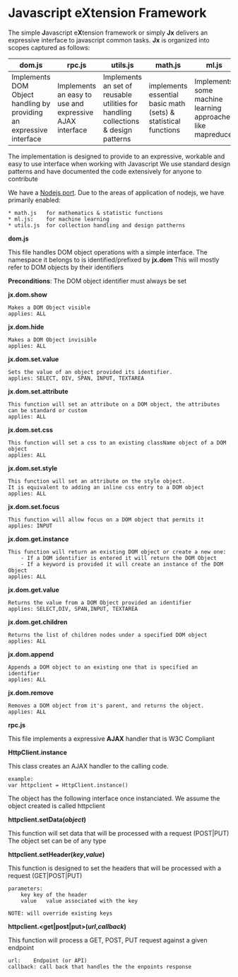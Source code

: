 Javascript eXtension Framework
==
<script src="https://google-code-prettify.googlecode.com/svn/loader/run_prettify.js"></script>
The simple **J**avascript e**X**tension framework or simply **Jx** delivers an expressive interface to javascript common tasks. 
**Jx** is organized into scopes captured as follows:

| dom.js|rpc.js|utils.js|math.js|ml.js|charts.js|
|-------|-------|-------|-------|-------|-------|
|Implements DOM Object handling by providing an expressive interface| Implements an easy to use and expressive AJAX interface| Implements an set of reusable utilities for handling collections & design patterns| implements essential basic math (sets) & statistical functions| Implements some machine learning approaches like mapreduce| Implements an interface to jqplot|

The implementation is designed to provide to an expressive, workable and easy to use interface when working with Javascript
We use standard design patterns and have documented the code extensively for anyone to contribute

We have a [Nodejs port](https://github.com/lnyemba/jx-node.git). Due to the areas of application of nodejs, we have primarily enabled:

	* math.js 	for mathematics & statistic functions
	* ml.js: 	for machine learning
	* utils.js	for collection handling and design pattherns

**dom.js**

This file handles DOM object operations with a simple interface. The namespace it belongs to is identified/prefixed by **jx.dom**
This will mostly refer to DOM objects by their identifiers 

**Preconditions**: The DOM object identifier must always be set 

**jx.dom.show**

	Makes a DOM Object visible
	applies: ALL

**jx.dom.hide**

	Makes a DOM Object invisible
	applies: ALL
	
**jx.dom.set.value**

	Sets the value of an object provided its identifier.
	applies: SELECT, DIV, SPAN, INPUT, TEXTAREA

**jx.dom.set.attribute**

	This function will set an attribute on a DOM object, the attributes can be standard or custom
	applies: ALL
	
**jx.dom.set.css**

	This function will set a css to an existing className object of a DOM object
	applies: ALL
**jx.dom.set.style**
	
	This function will set an attribute on the style object. 
	It is equivalent to adding an inline css entry to a DOM object
	applies: ALL
	
**jx.dom.set.focus**
		
	This function will allow focus on a DOM object that permits it
	applies: INPUT
		
**jx.dom.get.instance**
		
	This function will return an existing DOM object or create a new one:
		- If a DOM identifier is entered it will return the DOM Object
		- If a keyword is provided it will create an instance of the DOM Object
	applies: ALL
	
**jx.dom.get.value**

	Returns the value from a DOM Object provided an identifier
	applies: SELECT,DIV, SPAN,INPUT, TEXTAREA
	
**jx.dom.get.children**
	
	Returns the list of children nodes under a specified DOM object
	applies: ALL
	
**jx.dom.append**
	
	Appends a DOM object to an existing one that is specified an identifier
	applies: ALL
	
**jx.dom.remove**

	Removes a DOM object from it's parent, and returns the object.
	applies: ALL
	
**rpc.js**

This file implements a expressive **AJAX** handler that is W3C Compliant

**HttpClient.instance**

This class creates an AJAX handler to the calling code.
	
	example:
	var httpclient = HttpClient.instance()

The object has the following interface once instanciated. We assume the object created is called httpclient

**httpclient.setData(_object_)**
	
This function will set data that will be processed with a request (POST|PUT)
The object set can be of any type

**httpclient.setHeader(_key_,_value_)**

This function is designed to set the headers that will be processed with a request (GET|POST|PUT)
	
	parameters:
		key	key of the header
		value	value associated with the key
		
	NOTE: will override existing keys
	
**httpclient.<get|post|put>(_url_,_callback_)**

This function will process a GET, POST, PUT request against a given endpoint 

	url:	Endpoint (or API)
	callback: call back that handles the the enpoints response
	
